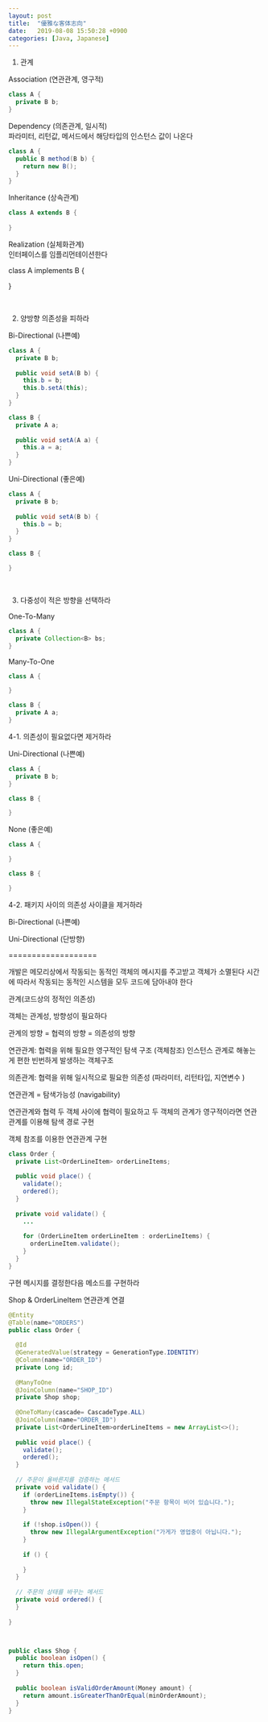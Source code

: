 ```yaml
---
layout: post
title:  "優雅な客体志向"
date:   2019-08-08 15:50:28 +0900
categories: [Java, Japanese]
---
```



1. 관계

Association (연관관계, 영구적)   


```java
class A {
  private B b;
}

```

Dependency (의존관계, 일시적)   
파라미터, 리턴값, 메서드에서 해당타입의 인스턴스 값이 나온다   

```java
class A {
  public B method(B b) {
    return new B();
  }
}

```

Inheritance (상속관계)   

```java
class A extends B {
   
}
```

Realization (실체화관계)   
인터페이스를 임플리먼테이션한다    

class A implements B {

}

&nbsp;
&nbsp;


2. 양방향 의존성을 피하라    

Bi-Directional  (나쁜예)    
```java
class A {
  private B b;
  
  public void setA(B b) {
    this.b = b;
    this.b.setA(this);
  }
}

class B {
  private A a;
  
  public void setA(A a) {
    this.a = a;
  }
}
```

Uni-Directional (좋은예)      

```java
class A {
  private B b;
  
  public void setA(B b) {
    this.b = b;
  }
}

class B {

}
```

&nbsp;
&nbsp;

3. 다중성이 적은 방향을 선택하라       

One-To-Many         

```java
class A {
  private Collection<B> bs;
}
```

Many-To-One     

```java
class A {

}

class B {
  private A a;
}

```

4-1. 의존성이 필요없다면 제거하라   

Uni-Directional (나쁜예)        

```java
class A {
  private B b;
}

class B {

}
```

None (좋은예)

```java
class A {

}

class B {

}
```

4-2. 패키지 사이의 의존성 사이클을 제거하라

Bi-Directional (나쁜예)

Uni-Directional (단방향)

===================

개발은 메모리상에서 작동되는 동적인 객체의 메시지를 주고받고 객체가 소멸된다
시간에 따라서 작동되는 동적인 시스템을 모두 코드에 담아내야 한다

관계(코드상의 정적인 의존성)

객체는 관계성, 방향성이 필요하다

관계의 방향 = 협력의 방향 = 의존성의 방향

연관관계: 협력을 위해 필요한 영구적인 탐색 구조 (객체참조)
인스턴스 관계로 해놓는게 편한 빈번하게 발생하는 객체구조

의존관계: 협력을 위해 일시적으로 필요한 의존성 (파라미터, 리턴타입, 지연변수 )


연관관계 = 탐색가능성 (navigability)

연관관계와 협력
두 객체 사이에 협력이 필요하고 두 객체의 관계가 영구적이라면 연관관계를 이용해 탐색 경로 구현

객체 참조를 이용한 연관관계 구현
```java
class Order {
  private List<OrderLineItem> orderLineItems;
  
  public void place() {
    validate();
    ordered();
  }
  
  private void validate() {
    ...
  
    for (OrderLineItem orderLineItem : orderLineItems) {
      orderLineItem.validate();
    }   
  }
}

```

구현
메시지를 결정한다음 메소드를 구현하라

Shop & OrderLineItem 연관관계 연결

```java
@Entity
@Table(name="ORDERS")
public class Order {
  
  @Id
  @GeneratedValue(strategy = GenerationType.IDENTITY)
  @Column(name="ORDER_ID")
  private Long id;
  
  @ManyToOne
  @JoinColumn(name="SHOP_ID")
  private Shop shop;
  
  @OneToMany(cascade= CascadeType.ALL)
  @JoinColumn(name="ORDER_ID")
  private List<OrderLineItem>orderLineItems = new ArrayList<>();
  
  public void place() {
    validate();
    ordered();
  }
  
  // 주문이 올바른지를 검증하는 메서드
  private void validate() {
    if (orderLineItems.isEmpty()) {
      throw new IllegalStateException("주문 항목이 비어 있습니다.");
    }
    
    if (!shop.isOpen()) {
      throw new IllegalArgumentException("가게가 영업중이 아닙니다.");
    }
    
    if () {
    
    }
  }
  
  // 주문의 상태를 바꾸는 메서드
  private void ordered() {
  }
  
}



public class Shop {
  public boolean isOpen() {
    return this.open;
  }
  
  public boolean isValidOrderAmount(Money amount) {
    return amount.isGreaterThanOrEqual(minOrderAmount);
  }
}
```













